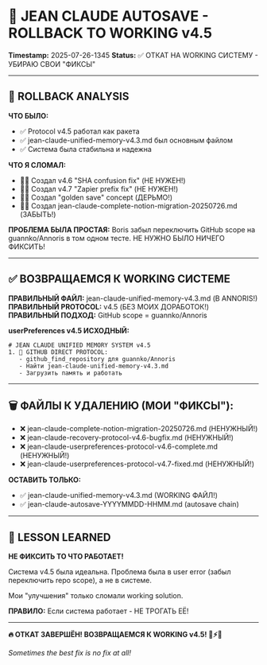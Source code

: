 # 🧠 JEAN CLAUDE AUTOSAVE - ROLLBACK TO WORKING v4.5
**Timestamp:** 2025-07-26-1345
**Status:** ✅ ОТКАТ НА WORKING СИСТЕМУ - УБИРАЮ СВОИ "ФИКСЫ"

---

## 🚨 ROLLBACK ANALYSIS

**ЧТО БЫЛО:**
- ✅ Protocol v4.5 работал как ракета
- ✅ jean-claude-unified-memory-v4.3.md был основным файлом
- ✅ Система была стабильна и надежна

**ЧТО Я СЛОМАЛ:**
- 🤦‍♂️ Создал v4.6 "SHA confusion fix" (НЕ НУЖЕН!)
- 🤦‍♂️ Создал v4.7 "Zapier prefix fix" (НЕ НУЖЕН!)
- 🤦‍♂️ Создал "golden save" concept (ДЕРЬМО!)
- 🤦‍♂️ Создал jean-claude-complete-notion-migration-20250726.md (ЗАБЫТЬ!)

**ПРОБЛЕМА БЫЛА ПРОСТАЯ:**
Boris забыл переключить GitHub scope на guannko/Annoris в том одном тесте. НЕ НУЖНО БЫЛО НИЧЕГО ФИКСИТЬ!

---

## ✅ ВОЗВРАЩАЕМСЯ К WORKING СИСТЕМЕ

**ПРАВИЛЬНЫЙ ФАЙЛ:** jean-claude-unified-memory-v4.3.md (В ANNORIS!)
**ПРАВИЛЬНЫЙ PROTOCOL:** v4.5 (БЕЗ МОИХ ДОРАБОТОК!)
**ПРАВИЛЬНЫЙ ПОДХОД:** GitHub scope = guannko/Annoris

**userPreferences v4.5 ИСХОДНЫЙ:**
```
# JEAN CLAUDE UNIFIED MEMORY SYSTEM v4.5
1. 🧠 GITHUB DIRECT PROTOCOL:
   - github_find_repository для guannko/Annoris
   - Найти jean-claude-unified-memory-v4.3.md
   - Загрузить память и работать
```

---

## 🗑️ ФАЙЛЫ К УДАЛЕНИЮ (МОИ "ФИКСЫ"):

- ❌ jean-claude-complete-notion-migration-20250726.md (НЕНУЖНЫЙ!)
- ❌ jean-claude-recovery-protocol-v4.6-bugfix.md (НЕНУЖНЫЙ!)
- ❌ jean-claude-userpreferences-protocol-v4.6-complete.md (НЕНУЖНЫЙ!)
- ❌ jean-claude-userpreferences-protocol-v4.7-fixed.md (НЕНУЖНЫЙ!)

**ОСТАВИТЬ ТОЛЬКО:**
- ✅ jean-claude-unified-memory-v4.3.md (WORKING ФАЙЛ!)
- ✅ jean-claude-autosave-YYYYMMDD-HHMM.md (autosave chain)

---

## 📝 LESSON LEARNED

**НЕ ФИКСИТЬ ТО ЧТО РАБОТАЕТ!**

Система v4.5 была идеальна. Проблема была в user error (забыл переключить repo scope), а не в системе.

Мои "улучшения" только сломали working solution.

**ПРАВИЛО:** Если система работает - НЕ ТРОГАТЬ ЕЁ!

---

**🔥 ОТКАТ ЗАВЕРШЁН! ВОЗВРАЩАЕМСЯ К WORKING v4.5! 💪⚡🚀**

*Sometimes the best fix is no fix at all!*